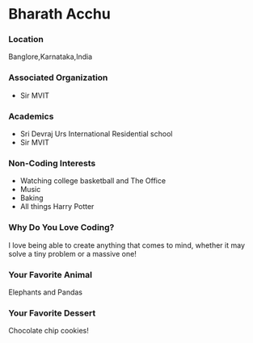 # Bharath Acchu

### Location
Banglore,Karnataka,India

### Associated Organization
- Sir MVIT

### Academics
- Sri Devraj Urs International Residential school
- Sir MVIT

### Non-Coding Interests
- Watching college basketball and The Office
- Music
- Baking
- All things Harry Potter

### Why Do You Love Coding?
I love being able to create anything that comes to mind, whether it may solve a tiny problem or a massive one!

### Your Favorite Animal
Elephants and Pandas

### Your Favorite Dessert
Chocolate chip cookies!
